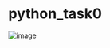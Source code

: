 # python_task0
![image](https://user-images.githubusercontent.com/85631158/121696607-e5ab0500-cad4-11eb-9562-2932994c7fdd.png)

